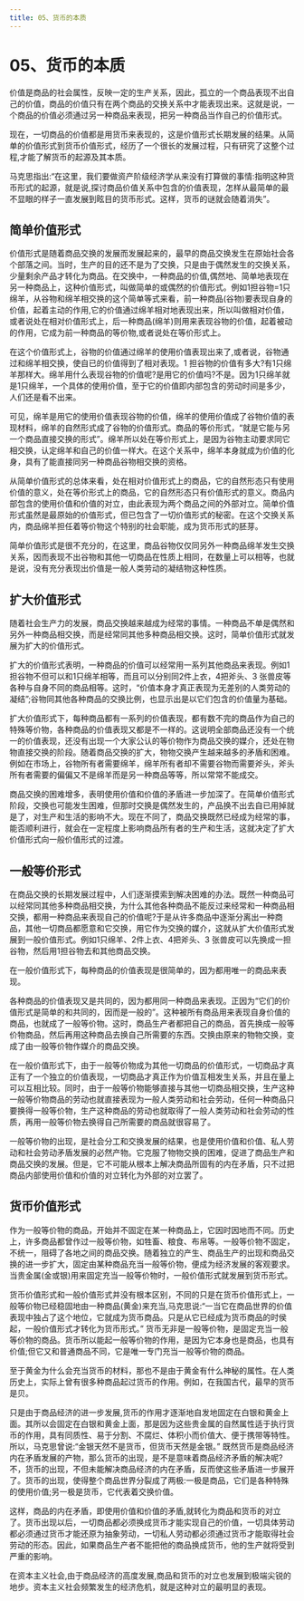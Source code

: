 ```yaml
---
title: 05、货币的本质
---
```

# 05、货币的本质

价值是商品的社会属性，反映一定的生产关系，因此，孤立的一个商品表现不出自己的价值，商品的价值只有在两个商品的交换关系中才能表现出来。这就是说，一个商品的价值必须通过另一种商品来表现，把另一种商品当作自己的价值形式。

现在，一切商品的价值都是用货币来表现的，这是价值形式长期发展的结果。从简单的价值形式到货币价值形式，经历了一个很长的发展过程，只有研究了这整个过程,才能了解货币的起源及其本质。

马克思指出:“在这里，我们要做资产阶级经济学从来没有打算做的事情:指明这种货币形式的起源，就是说,探讨商品价值关系中包含的价值表现，怎样从最简单的最不显眼的样子一直发展到眩目的货币形式。这样，货币的谜就会随着消失”。

## 简单价值形式

价值形式是随着商品交换的发展而发展起来的，最早的商品交换发生在原始社会各个部落之间。当时，生产的目的还不是为了交换，只是由于偶然发生的交换关系，少量剩余产品才转化为商品。在交换中，一种商品的价值,偶然地、简单地表现在另一种商品上，这种价值形式，叫做简单的或偶然的价值形式。例如1担谷物=1只绵羊，从谷物和绵羊相交换的这个简单等式来看，前一种商品(谷物)要表现自身的价值，起着主动的作用,它的价值通过绵羊相对地表现出来，所以叫做相对价值，或者说处在相对价值形式上，后一种商品(绵羊)则用来表现谷物的价值，起着被动的作用，它成为前一种商品的等价物,或者说处在等价形式上。

在这个价值形式上，谷物的价值通过绵羊的使用价值表现出来了,或者说，谷物通过和绵羊相交换，使自已的价值得到了相对表现。1 担谷物的价值有多大?有1只绵羊那样大。绵羊用什么表现谷物的价值呢?是用它的价值吗?不是。因为1只绵羊就是1只绵羊，一个具体的使用价值，至于它的价值即内部包含的劳动时间是多少，人们还是看不出来。

可见，绵羊是用它的使用价值表现谷物的价值，绵羊的使用价值成了谷物价值的表现材料，绵羊的自然形式成了谷物的价值形式。商品的等价形式，“就是它能与另一个商品直接交换的形式”。绵羊所以处在等价形式上，是因为谷物主动要求同它相交换，认定绵羊和自己的价值一样大。在这个关系中，绵羊本身就成为价值的化身，具有了能直接同另一种商品谷物相交换的资格。

从简单价值形式的总体来看，处在相对价值形式上的商品，它的自然形态只有使用价值的意义，处在等价形式上的商品，它的自然形态只有价值形式的意义。商品内部包含的使用价值和价值的对立，由此表现为两个商品之间的外部对立。简单价值形式虽然是最原始的价值形式，但已包含了一切价值形式的秘密。在这个交换关系内，商品绵羊担任着等价物这个特别的社会职能，成为货币形式的胚芽。

简单价值形式是很不充分的，在这里，商品谷物仅仅同另外一种商品绵羊发生交换关系，因而表现不出谷物和其他一切商品在性质上相同，在数量上可以相等，也就是说，没有充分表现出价值是一般人类劳动的凝结物这种性质。

## 扩大价值形式

随着社会生产力的发展，商品交换越来越成为经常的事情。一种商品不单是偶然和另外一种商品相交换，而是经常同其他多种商品相交换。这时，简单价值形式就发展为扩大的价值形式。

扩大的价值形式表明，一种商品的价值可以经常用一系列其他商品来表现。例如1 担谷物不但可以和1只绵羊相等，而且可以分别同2件上衣，4把斧头、3 张兽皮等各种与自身不同的商品相等。这时，“价值本身才真正表现为无差别的人类劳动的凝结”;谷物同其他各种商品的交换比例，也显示出是以它们包含的价值量为基础。

扩大价值形式下，每种商品都有一系列的价值表现，都有数不完的商品作为自己的特殊等价物，各种商品的价值表现又都是不一样的。这说明全部商品还没有一个统一的价值表现，还没有出现一个大家公认的等价物作为商品交换的媒介，还处在物物直接交换的阶段。随着商品交换的扩大，物物交换产生越来越多的矛盾和困难。例如在市场上，谷物所有者需要绵羊，绵羊所有者却不需要谷物而需要斧头，斧头所有者需要的偏偏又不是绵羊而是另一种商品等等，所以常常不能成交。

商品交换的困难增多，表明使用价值和价值的矛盾进一步加深了。在简单价值形式阶段，交换也可能发生困难，但那时交换是偶然发生的，产品换不出去自已用掉就是了，对生产和生活的影响不大。现在不同了，商品交换既然已经成为经常的事，能否顺利进行，就会在一定程度上影响商品所有者的生产和生活，这就决定了扩大价值形式向一般价值形式的过渡。

## 一般等价形式

在商品交换的长期发展过程中，人们逐渐摸索到解决困难的办法。既然一种商品可以经常同其他多种商品相交换，为什么其他各种商品不能反过来经常和一种商品相交换，都用一种商品来表现自己的价值呢?于是从许多商品中逐渐分离出一种商品，其他一切商品都愿意和它交换，用它作为交换的媒介，这就从扩大价值形式发展到一般价值形式。例如1只绵羊、2件上衣、4把斧头、3 张兽皮可以先换成一担谷物，然后用1担谷物去和其他商品交换。

在一般价值形式下，每种商品的价值表现是很简单的，因为都用唯一的商品来表现。

各种商品的价值表现又是共同的，因为都用同一种商品来表现。正因为“它们的价值形式是简单的和共同的，因而是一般的”。这种被所有商品用来表现自身价值的商品，也就成了一般等价物。这时，商品生产者都把自己的商品，首先换成一般等价物商品，然后再用这种商品去换自己所需要的东西。交换由原来的物物交换，变成了由一般等价物作媒介的商品交换。

在一般价值形式下，由于一般等价物成为其他一切商品的价值形式，一切商品才真正有了一个独立的价值表现，一切商品才真正作为价值互相发生关系，并且在量上可以互相比较。同时，由于一般等价物能够直接与其他一切商品相交换，生产这种一般等价物商品的劳动也就直接表现为一般人类劳动和社会劳动，任何一种商品只要换得一般等价物，生产这种商品的劳动也就取得了一般人类劳动和社会劳动的性质，再用一般等价物去换得自己所需要的商品就很容易了。

一般等价物的出现，是社会分工和交换发展的结果，也是使用价值和价值、私人劳动和社会劳动矛盾发展的必然产物。它克服了物物交换的困难，促进了商品生产和商品交换的发展。但是，它不可能从根本上解决商品所固有的内在矛盾，只不过把商品内部使用价值和价值的对立转化为外部的对立罢了。

## 货币价值形式

作为一般等价物的商品，开始并不固定在某一种商品上，它因时因地而不同。历史上，许多商品都曾作过一般等价物，如牲畜、粮食、布帛等。一般等价物不固定，不统一，阻碍了各地之间的商品交换。随着独立的产生、商品生产的出现和商品交换的进一步扩大，固定由某种商品充当一般等价物，便成为经济发展的客观要求。当贵金属(金或银)用来固定充当一般等价物时，一般价值形式就发展到货币形式。

货币价值形式和一般价值形式并没有根本区别，不同的只是在货币价值形式上，一般等价物已经稳固地由一种商品(黄金)来充当,马克思说:“一当它在商品世界的价值表现中独占了这个地位，它就成为货币商品。只是从它已经成为货币商品的时侯起，一般价值形式才转化为货币形式。”
货币无非是一般等价物，是固定充当一般等价物的商品。货币所以能起一般等价物的作用，是因为它本身也是商品，也具有价值;但它又和普通商品不同，它是唯一专门充当一般等价物的商品。

至于黄金为什么会充当货币的材料，那也不是由于黄金有什么神秘的属性。在人类历史上，实际上曾有很多种商品起过货币的作用。例如，在我国古代，最早的货币是贝。

只是由于商品经济的进一步发展,货币的作用才逐渐地自发地固定在白银和黄金上面。其所以会固定在白银和黄金上面，那是因为这些贵金属的自然属性适于执行货币的作用，具有同质性、易于分割、不腐烂、体积小而价值大、便于携带等特性。所以，马克思曾说:“金银天然不是货币，但货币天然是金银。”
既然货币是商品经济内在矛盾发展的产物，那么货币的出现，是不是意味着商品经济矛盾的解决呢?不，货币的出现，不但未能解决商品经济的内在矛盾，反而使这些矛盾进一步展开了。货币的出现，使得整个商品世界分裂成了两极:一极是商品，它们是各种特殊的使用价值;另一极是货币，它代表着交换价值。

这样，商品的内在矛盾，即使用价值和价值的矛盾,就转化为商品和货币的对立了。货币出现以后，一切商品都必须换成货币才能实现自己的价值，一切具体劳动都必须通过货币才能还原为抽象劳动，一切私人劳动都必须通过货币才能取得社会劳动的形态。因此，如果商品生产者不能把他的商品换成货币，他的生产就将受到严重的影响。

在资本主义社会,由于商品经济的高度发展,商品和货币的对立也发展到极端尖锐的地步。资本主义社会频繁发生的经济危机，就是这种对立的最明显的表现。
